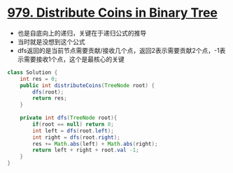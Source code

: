 # [979. Distribute Coins in Binary Tree](https://leetcode.com/problems/distribute-coins-in-binary-tree/)
* 也是自底向上的递归，关键在于递归公式的推导
* 当时就是没想到这个公式
* dfs返回的是当前节点需要贡献/接收几个点，返回2表示需要贡献2个点，-1表示需要接收1个点，这个是最核心的关键

```java
class Solution {
    int res = 0;
    public int distributeCoins(TreeNode root) {
        dfs(root);
        return res;
    }
    
    private int dfs(TreeNode root){
        if(root == null) return 0;
        int left = dfs(root.left);
        int right = dfs(root.right);
        res += Math.abs(left) + Math.abs(right);
        return left + right + root.val -1;
    }
}

```
